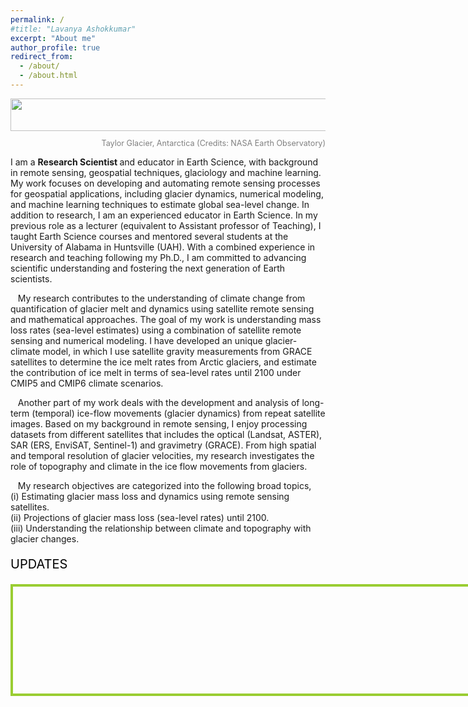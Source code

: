 ```yaml
---
permalink: /
#title: "Lavanya Ashokkumar"
excerpt: "About me"
author_profile: true
redirect_from: 
  - /about/
  - /about.html
---
```


<div align="right">
  <img src="http://lavanya3k.github.io/lashokkumar.github.io/files/taylorglacier.jpg" alt="Taylor Glacier" width="1000" height="52">
  <p style="font-size: 0.9em; color: gray;">
    Taylor Glacier, Antarctica (Credits: NASA Earth Observatory)
  </p>
</div>

<p align="justify">

I am a <b> Research Scientist </b> and educator in Earth Science, with background in remote sensing, geospatial techniques, glaciology and machine learning. My work focuses on developing and automating remote sensing processes for geospatial applications, including glacier dynamics, numerical modeling, and machine learning techniques to estimate global sea-level change.
In addition to research, I am an experienced educator in Earth Science. In my previous role as a lecturer (equivalent to Assistant professor of Teaching), I taught Earth Science courses and mentored several students at the University of Alabama in Huntsville (UAH). With a combined experience in research and teaching following my Ph.D., I am committed to advancing scientific understanding and fostering the next generation of Earth scientists. <br>

&nbsp;&nbsp; My research contributes to the understanding of climate change from quantification of glacier melt and dynamics using satellite remote sensing and mathematical approaches. The goal of my work is understanding mass loss rates (sea-level estimates) using a combination of satellite remote sensing and numerical modeling. I have developed an unique glacier-climate model, in which I use satellite gravity measurements from GRACE satellites to determine the ice melt rates from Arctic glaciers, and estimate the contribution of ice melt in terms of sea-level rates until 2100 under CMIP5 and CMIP6 climate scenarios. <br>

&nbsp;&nbsp; Another part of my work deals with the development and analysis of  long-term (temporal) ice-flow movements (glacier dynamics) from repeat satellite images. Based on my background in remote sensing, I enjoy processing datasets from different satellites that includes the optical (Landsat, ASTER), SAR (ERS, EnviSAT, Sentinel-1) and gravimetry (GRACE). From high spatial and temporal resolution of glacier velocities, my research investigates the role of topography and climate in the ice flow movements from glaciers. <br> 

&nbsp;&nbsp; My research objectives are categorized into the following broad topics, <br>
(i) Estimating glacier mass loss and dynamics using remote sensing satellites. <br>
(ii) Projections of glacier mass loss (sea-level rates) until 2100. <br>
(iii) Understanding the relationship between climate and topography with glacier changes. <br>
</p>
 <p style = "font-size:20px;color:black;">UPDATES </p> 
 <div style="height:150px;width:800px;overflow:auto;border:4px solid yellowgreen;padding:2%">
<marquee behavior="scroll" direction="up" scrolldelay="1000" style="height:200px;">
<b>Dec 2024</b> Started as a Research scientist at NASA MFSC Impact, UAH <br>
<b>Dec 2022</b> - Co-hosted a AGU session ED55A ‘Advancing Community, Equity, and Inclusion in the Polar and Alpine Sciences’, AGU Fall Meeting, Chicago, IL.  <br>
Presented a talk ‘ 'Progress and challenges by early career polar scientists (USAPECS) in addressing inclusivity, diversity, equity, and accessibility' <br>
<b>Nov 2022</b> - PSECCO travel grant to attend AGU Fall Meeting 2022. <br>
<b>Sept 2022</b> - Started as a Lecturer, University of Alabama Huntsville. <br>
</marquee>
</div>


